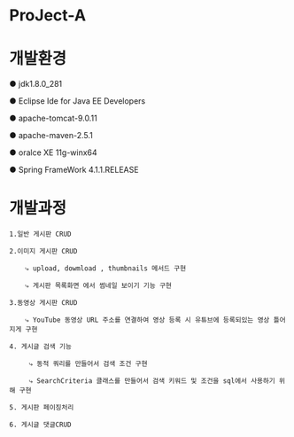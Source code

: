 # ProJect-A



# 개발환경
● jdk1.8.0_281

● Eclipse Ide for Java EE Developers

● apache-tomcat-9.0.11

● apache-maven-2.5.1

● oralce XE 11g-winx64

● Spring FrameWork 4.1.1.RELEASE



# 개발과정

    1.일반 게시판 CRUD
  
    2.이미지 게시판 CRUD
    
        ⤷ upload, dowmload , thumbnails 메서드 구현
        
        ⤷ 게시판 목록화면 에서 썸네일 보이기 기능 구현
  
    3.동영상 게시판 CRUD
    
        ⤷ YouTube 동영상 URL 주소를 연결하여 영상 등록 시 유튜브에 등록되있는 영상 틀어지게 구현       
    
    4. 게시글 검색 기능
    
         ⤷ 동적 쿼리를 만들어서 검색 조건 구현
         
         ⤷ SearchCriteria 클래스를 만들어서 검색 키워드 및 조건을 sql에서 사용하기 위해 구현

    5. 게시판 페이징처리
    
    6. 게시글 댓글CRUD
